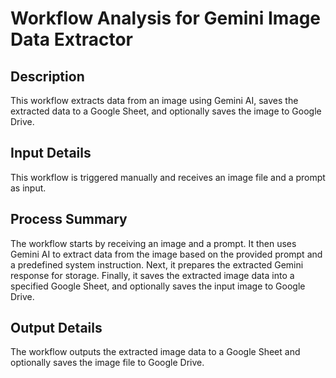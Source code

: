 # Workflow Analysis for Gemini Image Data Extractor

## Description
This workflow extracts data from an image using Gemini AI, saves the extracted data to a Google Sheet, and optionally saves the image to Google Drive.

## Input Details
This workflow is triggered manually and receives an image file and a prompt as input.

## Process Summary
The workflow starts by receiving an image and a prompt. It then uses Gemini AI to extract data from the image based on the provided prompt and a predefined system instruction. Next, it prepares the extracted Gemini response for storage.  Finally, it saves the extracted image data into a specified Google Sheet, and optionally saves the input image to Google Drive.

## Output Details
The workflow outputs the extracted image data to a Google Sheet and optionally saves the image file to Google Drive.
